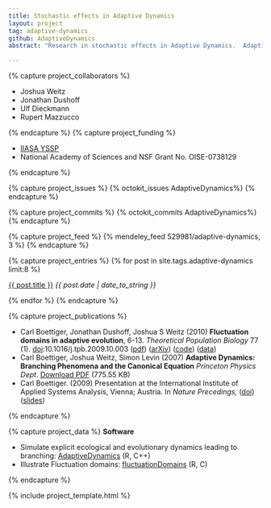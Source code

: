 ```yaml
---
title: Stochastic effects in Adaptive Dynamics 
layout: project 
tag: adaptive-dynamics 
github: AdaptiveDynamics
abstract: "Research in stochastic effects in Adaptive Dynamics.  Adaptive Dynamics extends evolutionary game theory into the context of dynamical systems rather that stationary strategies.  Unlike much evolutionary theory, this approach permits rich, density-dependent ecological interactions to drive the evolutionary dynamics rather than more abstract claims about fitness.  However, most of the genetic richness is lost, making this more informative about the evoltionary stability of ecological dynamics under evolutionary perturbation than a detailed evolutionary model.  While most of adaptive dynamics works in the deterministic limits of ordinary differential equations, my work extends this to the stochastic context."

---
```


{% capture project_collaborators %}
- Joshua Weitz 
- Jonathan Dushoff 
- Ulf Dieckmann 
- Rupert Mazzucco 

{% endcapture %}
{% capture project_funding %}
- [IIASA YSSP](http://www.iiasa.ac.at/web/home/about/news/Apply-now-for-the-Young-Scientists-Summer-Program.en.html) 
- National Academy of Sciences and NSF Grant No. OISE-0738129  

{% endcapture %}

{% capture project_issues %}
{% octokit_issues AdaptiveDynamics%}
{% endcapture %}

{% capture project_commits %}
{% octokit_commits AdaptiveDynamics%}
{% endcapture %}

{% capture project_feed %}
{% mendeley_feed 529981/adaptive-dynamics, 3 %}
{% endcapture %}

{% capture project_entries %}
{% for post in site.tags.adaptive-dynamics limit:8 %}
<p> <a href="{{ post.url }}">{{ post.title }}</a> 
<span style="font-style:italic"> {{ post.date | date_to_string }}</span></p>
{% endfor %}
{% endcapture %}

{% capture project_publications %}
<ul>
<li >Carl Boettiger, Jonathan Dushoff, Joshua S Weitz (2010) <strong>Fluctuation domains in adaptive evolution</strong>, 6-13. <em>Theoretical Population Biology</em> 77 (1). <a rel="datacite:doi" href="http://dx.doi.org/10.1016/j.tpb.2009.10.003">doi</a>:10.1016/j.tpb.2009.10.003 (<a href="http://www.mendeley.com/download/public/98752/3107791751/8b066644aca2e396fd5e120d563026c8d560dc77/dl.pdf">pdf</a>) (<a href="http://arxiv.org/abs/1004.4233">arXiv</a>) (<a href="https://github.com/cboettig/fluctuationDomains">code</a>) (<a href="http://datadryad.org/handle/10255/dryad.37625">data</a>)</li>
<li>Carl Boettiger, Joshua Weitz, Simon Levin (2007) <strong>Adaptive Dynamics: Branching Phenomena and the Canonical Equation</strong> <em>Princeton Physics Dept</em>. <a href="http://www.mendeley.com/download/public/98752/3107796951/191a62cc7aca52feb33075b833ac13eba1ed9679/dl.pdf" title="Download file">Download PDF</a> (775.55 KB)</li>
<li>Carl Boettiger. (2009) Presentation at the International Institute of Applied Systems Analysis, Vienna; Austria. In <em>Nature Precedings,</em> (<a href="http://dx.doi.org/10.1038/npre.2012.6852.1">doi</a>) (<a href="http://www.slideshare.net/cboettig/iiasa-final">slides</a>)</li>
</ul>
{% endcapture %}

{% capture project_data %}
<strong> Software </strong>
- Simulate explicit ecological and evolutionary dynamics leading to branching: [AdaptiveDynamics](https://github.com/cboettig/AdaptiveDynamics) (R, C++)
- Illustrate Fluctuation domains: [fluctuationDomains](https://github.com/cboettig/fluctuationDomains) (R, C)

{% endcapture %}






{% include project_template.html %}


